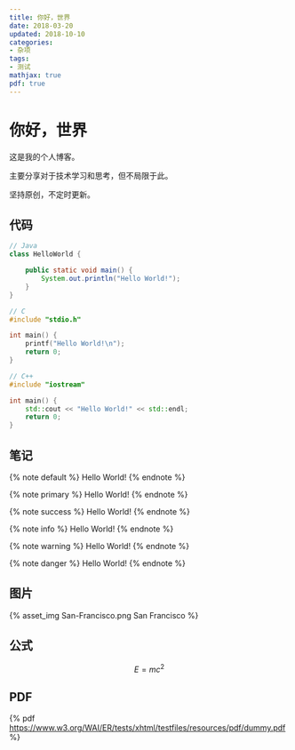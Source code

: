 ```yaml
---
title: 你好，世界
date: 2018-03-20
updated: 2018-10-10
categories:
- 杂项
tags:
- 测试
mathjax: true
pdf: true
---
```


# 你好，世界

这是我的个人博客。

主要分享对于技术学习和思考，但不局限于此。

坚持原创，不定时更新。

<!-- more -->

## 代码

``` Java
// Java
class HelloWorld {

    public static void main() {
        System.out.println("Hello World!");
    }
}
```

``` C
// C
#include "stdio.h"

int main() {
    printf("Hello World!\n");
    return 0;
}
```

``` C++
// C++
#include "iostream"

int main() {
    std::cout << "Hello World!" << std::endl;
    return 0;
}
```

## 笔记

{% note default %} Hello World! {% endnote %}

{% note primary %} Hello World! {% endnote %}

{% note success %} Hello World! {% endnote %}

{% note info %} Hello World! {% endnote %}

{% note warning %} Hello World! {% endnote %}

{% note danger %} Hello World! {% endnote %}

## 图片

{% asset_img San-Francisco.png San Francisco %}

## 公式

$$
E = mc^2
$$

## PDF

{% pdf https://www.w3.org/WAI/ER/tests/xhtml/testfiles/resources/pdf/dummy.pdf %}
